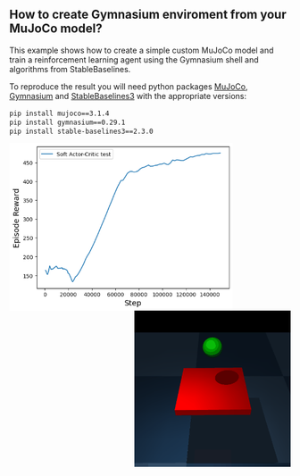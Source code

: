 ## How to create Gymnasium enviroment from your MuJoCo model?

This example shows how to create a simple custom MuJoCo model and train a reinforcement learning agent using the Gymnasium shell and algorithms from StableBaselines.

To reproduce the result you will need python packages [MuJoCo](https://mujoco.readthedocs.io/en/stable/python.html), [Gymnasium](https://gymnasium.farama.org/index.html) and [StableBaselines3](https://stable-baselines3.readthedocs.io/en/master/) with the appropriate versions:

```
pip install mujoco==3.1.4
pip install gymnasium==0.29.1
pip install stable-baselines3==2.3.0
```

<img align="left" width="400" height="300" src="media/learning_curve.png"><img align="right" width="280" height="280" src="media/test.gif">
